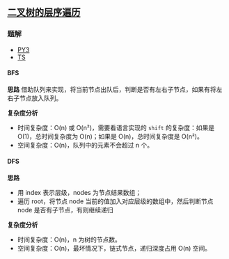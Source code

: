 ## [二叉树的层序遍历](https://leetcode.cn/problems/binary-tree-level-order-traversal/)

### 题解
+ [PY3](../../py3/128/102.py)
+ [TS](../../ts/128/102.ts)

#### BFS
**思路**
借助队列来实现，将当前节点出队后，判断是否有左右子节点，如果有将左右子节点放入队列。

**复杂度分析**
+ 时间复杂度：O(n) 或 O(n²)，需要看语言实现的 `shift` 的复杂度：如果是 O(1)，总时间复杂度为 O(n)；如果是 O(n)，总时间复杂度是 O(n²)。
+ 空间复杂度：O(n)，队列中的元素不会超过 n 个。

#### DFS
**思路**
+ 用 index 表示层级，nodes 为节点结果数组；
+ 遍历 root，将节点 node 当前的值加入对应层级的数组中，然后判断节点 node 是否有子节点，有则继续递归

**复杂度分析**
+ 时间复杂度：O(n)，n 为树的节点数。
+ 空间复杂度：O(n)，最坏情况下，链式节点，递归深度占用 O(n) 空间。